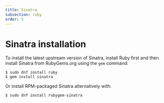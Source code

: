 ```yaml
---
title: Sinatra
subsection: ruby
order: 5
---
```


# Sinatra installation

To install the latest upstream version of Sinatra, install Ruby first and then install Sinatra from RubyGems.org using the `gem` command:

```
$ sudo dnf install ruby
$ gem install sinatra
```

Or install RPM-packaged Sinatra alternatively with:

```
$ sudo dnf install rubygem-sinatra
```
